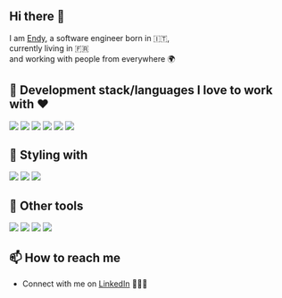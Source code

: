 ## Hi there 👋
I am [Endy](https://www.endyranaudo.com), a software engineer born in 🇮🇹, \
currently living in 🇫🇷 \
and working with people from everywhere 🌍

## 🧰 Development stack/languages I love to work with ❤️

<p align="left">
    <img src="https://img.shields.io/badge/JavaScript-F7DF1E?style=for-the-badge&logo=JavaScript&logoColor=white" />
    <img src="https://img.shields.io/badge/React-01ADD8?style=for-the-badge&logo=react&logoColor=white" />
    <img src="https://img.shields.io/badge/Next.js-000000?style=for-the-badge&logo=nextdotjs&logoColor=white" />
    <img src="https://img.shields.io/badge/TypeScript-007ACC?style=for-the-badge&logo=typescript&logoColor=white" />
    <img src="https://img.shields.io/badge/Node.js-43853D?style=for-the-badge&logo=node.js&logoColor=white" />
    <img src="https://img.shields.io/badge/Ruby_on_Rails-CC0000?style=for-the-badge&logo=ruby-on-rails&logoColor=white" />
</p>

## 💅 Styling with

<p align="left">
    <img src="https://img.shields.io/badge/CSS-239120?&style=for-the-badge&logo=css3&logoColor=white" />
    <img src="https://img.shields.io/badge/Tailwind_CSS-gainsboro?style=for-the-badge&logo=tailwind-css&logoColor=38B2AC" />
    <img src="https://img.shields.io/badge/shadcn/ui-000000?style=for-the-badge&logo=shadcn/ui&logoColor=white" />
<p/>

## 🧰 Other tools

<p align="left">
    <img src="https://img.shields.io/badge/Storybook-FF4785?style=for-the-badge&logo=Storybook&logoColor=white" />
    <img src="https://img.shields.io/badge/Git-F05032?style=for-the-badge&logo=git&logoColor=white" />
    <img src="https://img.shields.io/badge/AWS-232F3E?style=for-the-badge&logo=amazonwebservices&logoColor=white" />
    <img src="https://img.shields.io/badge/Docker-0073ec?style=for-the-badge&logo=docker&logoColor=white" />
</p>

    
## 📫 How to reach me

- Connect with me on [LinkedIn](https://www.linkedin.com/in/endy-ranaudo/) 👨🏻‍💻
